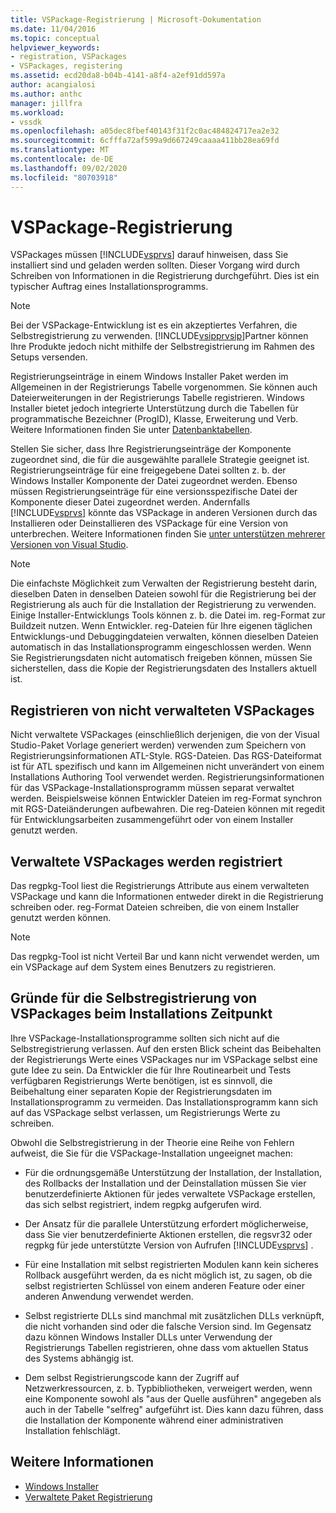 ```yaml
---
title: VSPackage-Registrierung | Microsoft-Dokumentation
ms.date: 11/04/2016
ms.topic: conceptual
helpviewer_keywords:
- registration, VSPackages
- VSPackages, registering
ms.assetid: ecd20da8-b04b-4141-a8f4-a2ef91dd597a
author: acangialosi
ms.author: anthc
manager: jillfra
ms.workload:
- vssdk
ms.openlocfilehash: a05dec8fbef40143f31f2c0ac484824717ea2e32
ms.sourcegitcommit: 6cfffa72af599a9d667249caaaa411bb28ea69fd
ms.translationtype: MT
ms.contentlocale: de-DE
ms.lasthandoff: 09/02/2020
ms.locfileid: "80703918"
---
```

# <a name="vspackage-registration"></a>VSPackage-Registrierung
VSPackages müssen [!INCLUDE[vsprvs](../../code-quality/includes/vsprvs_md.md)] darauf hinweisen, dass Sie installiert sind und geladen werden sollten. Dieser Vorgang wird durch Schreiben von Informationen in die Registrierung durchgeführt. Dies ist ein typischer Auftrag eines Installationsprogramms.

> [!NOTE]
> Bei der VSPackage-Entwicklung ist es ein akzeptiertes Verfahren, die Selbstregistrierung zu verwenden. [!INCLUDE[vsipprvsip](../../extensibility/includes/vsipprvsip_md.md)]Partner können Ihre Produkte jedoch nicht mithilfe der Selbstregistrierung im Rahmen des Setups versenden.

 Registrierungseinträge in einem Windows Installer Paket werden im Allgemeinen in der Registrierungs Tabelle vorgenommen. Sie können auch Dateierweiterungen in der Registrierungs Tabelle registrieren. Windows Installer bietet jedoch integrierte Unterstützung durch die Tabellen für programmatische Bezeichner (ProgID), Klasse, Erweiterung und Verb. Weitere Informationen finden Sie unter [Datenbanktabellen](/windows/desktop/Msi/database-tables).

 Stellen Sie sicher, dass Ihre Registrierungseinträge der Komponente zugeordnet sind, die für die ausgewählte parallele Strategie geeignet ist. Registrierungseinträge für eine freigegebene Datei sollten z. b. der Windows Installer Komponente der Datei zugeordnet werden. Ebenso müssen Registrierungseinträge für eine versionsspezifische Datei der Komponente dieser Datei zugeordnet werden. Andernfalls [!INCLUDE[vsprvs](../../code-quality/includes/vsprvs_md.md)] könnte das VSPackage in anderen Versionen durch das Installieren oder Deinstallieren des VSPackage für eine Version von unterbrechen. Weitere Informationen finden Sie [unter unterstützen mehrerer Versionen von Visual Studio](../../extensibility/supporting-multiple-versions-of-visual-studio.md).

> [!NOTE]
> Die einfachste Möglichkeit zum Verwalten der Registrierung besteht darin, dieselben Daten in denselben Dateien sowohl für die Registrierung bei der Registrierung als auch für die Installation der Registrierung zu verwenden. Einige Installer-Entwicklungs Tools können z. b. die Datei im. reg-Format zur Buildzeit nutzen. Wenn Entwickler. reg-Dateien für Ihre eigenen täglichen Entwicklungs-und Debuggingdateien verwalten, können dieselben Dateien automatisch in das Installationsprogramm eingeschlossen werden. Wenn Sie Registrierungsdaten nicht automatisch freigeben können, müssen Sie sicherstellen, dass die Kopie der Registrierungsdaten des Installers aktuell ist.

## <a name="registering-unmanaged-vspackages"></a>Registrieren von nicht verwalteten VSPackages
 Nicht verwaltete VSPackages (einschließlich derjenigen, die von der Visual Studio-Paket Vorlage generiert werden) verwenden zum Speichern von Registrierungsinformationen ATL-Style. RGS-Dateien. Das RGS-Dateiformat ist für ATL spezifisch und kann im Allgemeinen nicht unverändert von einem Installations Authoring Tool verwendet werden. Registrierungsinformationen für das VSPackage-Installationsprogramm müssen separat verwaltet werden. Beispielsweise können Entwickler Dateien im reg-Format synchron mit RGS-Dateiänderungen aufbewahren. Die reg-Dateien können mit regedit für Entwicklungsarbeiten zusammengeführt oder von einem Installer genutzt werden.

## <a name="registering-managed-vspackages"></a>Verwaltete VSPackages werden registriert
 Das regpkg-Tool liest die Registrierungs Attribute aus einem verwalteten VSPackage und kann die Informationen entweder direkt in die Registrierung schreiben oder. reg-Format Dateien schreiben, die von einem Installer genutzt werden können.

> [!NOTE]
> Das regpkg-Tool ist nicht Verteil Bar und kann nicht verwendet werden, um ein VSPackage auf dem System eines Benutzers zu registrieren.

## <a name="why-vspackages-should-not-self-register-at-install-time"></a>Gründe für die Selbstregistrierung von VSPackages beim Installations Zeitpunkt
 Ihre VSPackage-Installationsprogramme sollten sich nicht auf die Selbstregistrierung verlassen. Auf den ersten Blick scheint das Beibehalten der Registrierungs Werte eines VSPackages nur im VSPackage selbst eine gute Idee zu sein. Da Entwickler die für Ihre Routinearbeit und Tests verfügbaren Registrierungs Werte benötigen, ist es sinnvoll, die Beibehaltung einer separaten Kopie der Registrierungsdaten im Installationsprogramm zu vermeiden. Das Installationsprogramm kann sich auf das VSPackage selbst verlassen, um Registrierungs Werte zu schreiben.

 Obwohl die Selbstregistrierung in der Theorie eine Reihe von Fehlern aufweist, die Sie für die VSPackage-Installation ungeeignet machen:

- Für die ordnungsgemäße Unterstützung der Installation, der Installation, des Rollbacks der Installation und der Deinstallation müssen Sie vier benutzerdefinierte Aktionen für jedes verwaltete VSPackage erstellen, das sich selbst registriert, indem regpkg aufgerufen wird.

- Der Ansatz für die parallele Unterstützung erfordert möglicherweise, dass Sie vier benutzerdefinierte Aktionen erstellen, die regsvr32 oder regpkg für jede unterstützte Version von Aufrufen [!INCLUDE[vsprvs](../../code-quality/includes/vsprvs_md.md)] .

- Für eine Installation mit selbst registrierten Modulen kann kein sicheres Rollback ausgeführt werden, da es nicht möglich ist, zu sagen, ob die selbst registrierten Schlüssel von einem anderen Feature oder einer anderen Anwendung verwendet werden.

- Selbst registrierte DLLs sind manchmal mit zusätzlichen DLLs verknüpft, die nicht vorhanden sind oder die falsche Version sind. Im Gegensatz dazu können Windows Installer DLLs unter Verwendung der Registrierungs Tabellen registrieren, ohne dass vom aktuellen Status des Systems abhängig ist.

- Dem selbst Registrierungscode kann der Zugriff auf Netzwerkressourcen, z. b. Typbibliotheken, verweigert werden, wenn eine Komponente sowohl als "aus der Quelle ausführen" angegeben als auch in der Tabelle "selfreg" aufgeführt ist. Dies kann dazu führen, dass die Installation der Komponente während einer administrativen Installation fehlschlägt.

## <a name="see-also"></a>Weitere Informationen
- [Windows Installer](/windows/desktop/Msi/windows-installer-portal)
- [Verwaltete Paket Registrierung](https://msdn.microsoft.com/library/f69e0ea3-6a92-4639-8ca9-4c9c210e58a1)
